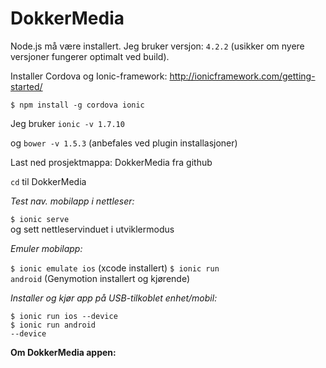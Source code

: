 # DokkerMedia

Node.js må være installert. 
Jeg bruker versjon: <code>4.2.2</code> (usikker om nyere versjoner fungerer optimalt ved build).

Installer Cordova og Ionic-framework: http://ionicframework.com/getting-started/

<code>$ npm install -g cordova ionic</code>

Jeg bruker <code>ionic -v 1.7.10</code>

og <code>bower -v 1.5.3</code> (anbefales ved plugin installasjoner)

Last ned prosjektmappa: DokkerMedia fra github

<code>cd</code> til DokkerMedia

<em>Test nav. mobilapp i nettleser:</em>

<code>$ ionic serve</code>   
og sett nettleservinduet i utviklermodus

<em>Emuler mobilapp:</em>

<code>$ ionic emulate ios</code>       (xcode installert)
<code>$ ionic run android</code>       (Genymotion installert og kjørende)

<em>Installer og kjør app på USB-tilkoblet enhet/mobil:</em>

<code>$ ionic run ios --device</code></br>
<code>$ ionic run android --device</code>

<strong>Om DokkerMedia appen:</strong>
